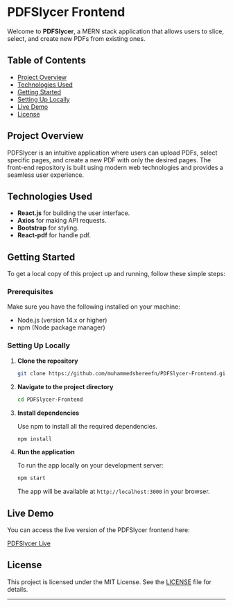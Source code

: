 
# PDFSlycer Frontend

Welcome to **PDFSlycer**, a MERN stack application that allows users to slice, select, and create new PDFs from existing ones.

## Table of Contents
- [Project Overview](#project-overview)
- [Technologies Used](#technologies-used)
- [Getting Started](#getting-started)
- [Setting Up Locally](#setting-up-locally)
- [Live Demo](#live-demo)
- [License](#license)

## Project Overview

PDFSlycer is an intuitive application where users can upload PDFs, select specific pages, and create a new PDF with only the desired pages. The front-end repository is built using modern web technologies and provides a seamless user experience.

## Technologies Used

- **React.js** for building the user interface.
- **Axios** for making API requests.
- **Bootstrap** for styling.
- **React-pdf** for handle pdf.
  
## Getting Started

To get a local copy of this project up and running, follow these simple steps:

### Prerequisites

Make sure you have the following installed on your machine:
- Node.js (version 14.x or higher)
- npm (Node package manager)

### Setting Up Locally

1. **Clone the repository**

   ```bash
   git clone https://github.com/muhammedshereefn/PDFSlycer-Frontend.git
   ```

2. **Navigate to the project directory**

   ```bash
   cd PDFSlycer-Frontend
   ```

3. **Install dependencies**

   Use npm to install all the required dependencies.

   ```bash
   npm install
   ```

4. **Run the application**

   To run the app locally on your development server:

   ```bash
   npm start
   ```

   The app will be available at `http://localhost:3000` in your browser.




## Live Demo

You can access the live version of the PDFSlycer frontend here:

[PDFSlycer Live](https://pdfslycer-frontend.onrender.com/)



## License

This project is licensed under the MIT License. See the [LICENSE](./LICENSE) file for details.

---

